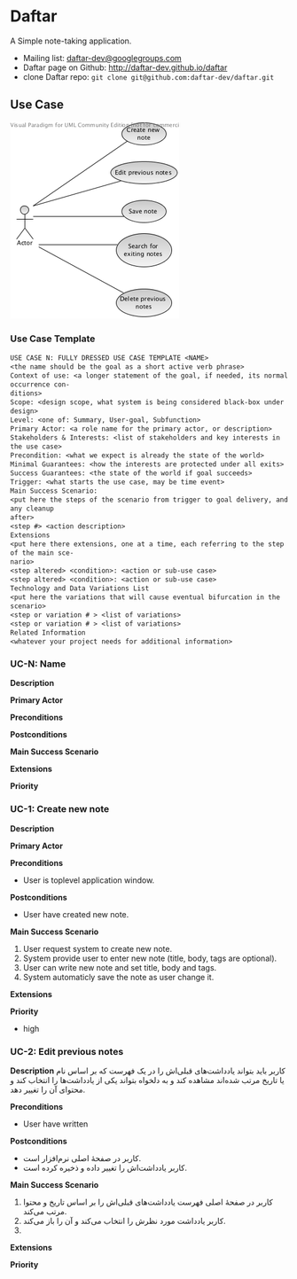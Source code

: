 Daftar
======

A Simple note-taking application.

* Mailing list: daftar-dev@googlegroups.com
* Daftar page on Github: http://daftar-dev.github.io/daftar
* clone Daftar repo: `git clone git@github.com:daftar-dev/daftar.git`

## Use Case
![UseCaseDiagram](usecase.png)

### Use Case Template
```
USE CASE N: FULLY DRESSED USE CASE TEMPLATE <NAME>
<the name should be the goal as a short active verb phrase>
Context of use: <a longer statement of the goal, if needed, its normal occurrence con-
ditions>
Scope: <design scope, what system is being considered black-box under design>
Level: <one of: Summary, User-goal, Subfunction>
Primary Actor: <a role name for the primary actor, or description>
Stakeholders & Interests: <list of stakeholders and key interests in the use case>
Precondition: <what we expect is already the state of the world>
Minimal Guarantees: <how the interests are protected under all exits>
Success Guarantees: <the state of the world if goal succeeds>
Trigger: <what starts the use case, may be time event>
Main Success Scenario:
<put here the steps of the scenario from trigger to goal delivery, and any cleanup
after>
<step #> <action description>
Extensions
<put here there extensions, one at a time, each referring to the step of the main sce-
nario>
<step altered> <condition>: <action or sub-use case>
<step altered> <condition>: <action or sub-use case>
Technology and Data Variations List
<put here the variations that will cause eventual bifurcation in the scenario>
<step or variation # > <list of variations>
<step or variation # > <list of variations>
Related Information
<whatever your project needs for additional information>
```

### UC-N: Name

**Description**

**Primary Actor**

**Preconditions**

**Postconditions**

**Main Success Scenario**

**Extensions**

**Priority**



### UC-1: Create new note

**Description**

**Primary Actor**

**Preconditions**
* User is toplevel application window.

**Postconditions**
* User have created new note.

**Main Success Scenario**

1. User request system to create new note.
2. System provide user to enter new note (title, body, tags are optional).
3. User can write new note and set title, body and tags.
4. System automaticly save the note as user change it.

**Extensions**

**Priority**
* high



### UC-2: Edit previous notes

**Description**
کاربر باید بتواند یادداشت‌های قبلی‌اش را در یک فهرست که بر اساس نام یا تاریخ مرتب شده‌اند مشاهده کند و به دلخواه بتواند یکی از یادداشت‌ها را انتخاب کند و محتوای آن را تغییر دهد.

**Preconditions**
* User have written 

**Postconditions**
* کاربر در صفحهٔ اصلی نرم‌افزار است.
* کاربر یادداشت‌اش را تغییر داده و ذخیره کرده است.

**Main Success Scenario**
1. کاربر در صفحهٔ اصلی فهرست یادداشت‌های قبلی‌اش را بر اساس تاریخ و محتوا مرتب می‌کند.
2. کاربر یادداشت مورد نظرش را انتخاب می‌کند و آن را باز می‌کند.
3. 

**Extensions**

**Priority**
